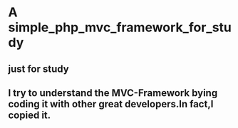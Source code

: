 # A simple_php_mvc_framework_for_study
## just for study
## I try to understand the MVC-Framework bying coding it with other great developers.In fact,I copied it.
